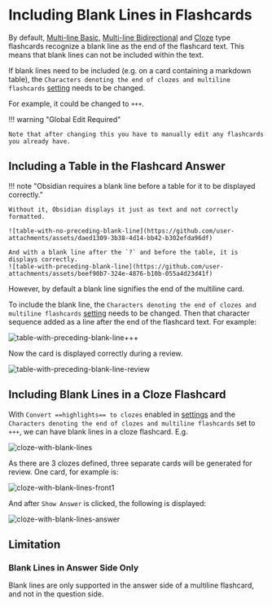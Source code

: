 # Including Blank Lines in Flashcards

By default, [Multi-line Basic](q-and-a-cards.md#multi-line-basic), [Multi-line Bidirectional](q-and-a-cards.md#multi-line-bidirectional)
and [Cloze](cloze-cards.md) type flashcards recognize a blank line as the end of the flashcard text.
This means that blank lines can not be included within the text.

If blank lines need to be included (e.g. on a card containing a markdown table), the
`Characters denoting the end of clozes and multiline flashcards` [setting](../user-options.md#flashcard-separators)
needs to be changed.

For example, it could be changed to `+++`.

!!! warning "Global Edit Required"

    Note that after changing this you have to manually edit any flashcards you already have.

## Including a Table in the Flashcard Answer

!!! note "Obsidian requires a blank line before a table for it to be displayed correctly."

    Without it, Obsidian displays it just as text and not correctly formatted.

    ![table-with-no-preceding-blank-line](https://github.com/user-attachments/assets/daed1309-3b38-4d14-bb42-b302efda96df)

    And with a blank line after the `?` and before the table, it is displays correctly.
    ![table-with-preceding-blank-line](https://github.com/user-attachments/assets/beef90b7-324e-4876-b10b-055a4d23d41f)

However, by default a blank line signifies the end of the multiline card.

To include the blank line, the
`Characters denoting the end of clozes and multiline flashcards` [setting](../user-options.md#flashcard-separators)
needs to be changed. Then that character sequence added as a line after the end of the flashcard text. For example:

![table-with-preceding-blank-line+++](https://github.com/user-attachments/assets/954fd7fc-6d5f-4315-b40e-2192664c3962)

Now the card is displayed correctly during a review.

![table-with-preceding-blank-line-review](https://github.com/user-attachments/assets/3bff8d25-f91f-4bc0-b922-7471d6b60869)

## Including Blank Lines in a Cloze Flashcard

With `Convert ==highlights== to clozes` enabled in [settings](../user-options.md#flashcard-separators)
and the `Characters denoting the end of clozes and multiline flashcards` set to `+++`,
we can have blank lines in a cloze flashcard. E.g.

![cloze-with-blank-lines](https://github.com/user-attachments/assets/f9d6f123-3378-41cb-9c93-2b061856c81d)

As there are 3 clozes defined, three separate cards will be generated for review.
One card, for example is:

![cloze-with-blank-lines-front1](https://github.com/user-attachments/assets/6b939d46-b93a-4a67-96d4-6985ccafb76e)

And after `Show Answer` is clicked, the following is displayed:

![cloze-with-blank-lines-answer](https://github.com/user-attachments/assets/225abd90-20a4-4e29-abb3-36beb61388d7)

## Limitation

### Blank Lines in Answer Side Only

Blank lines are only supported in the answer side of a multiline flashcard, and not in the question side.
